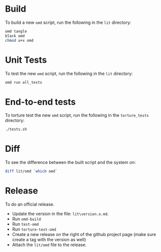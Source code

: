# Build

To build a new `omd` script, run the following in the `lit` directory:

```bash {name=build-omd dir=lit menu=true}
omd tangle
black omd
chmod u+x omd
```

# Unit Tests
To test the new `omd` script, run the following in the `lit` directory:

```bash {name=test-omd dir=lit menu=true}
omd run all_tests
```

# End-to-end tests

To torture test the new `omd` script, run the following in the `torture_tests` directory:

```bash {name=torture-test-omd dir=torture_tests menu=true}
./tests.sh
```

# Diff

To see the difference between the built script and the system on:

```bash {name=diff menu=true}
diff lit/omd `which omd`
```

# Release

To do an official release.

- Update the version in the file: `lit\version.o.md`.
- Run `omd-build`
- Run `test-omd`
- Run `torture-test-omd`
- Create a new release on the right of the github project page (make sure create a tag with the version as well)
- Attach the `lit/omd` file to the release.
